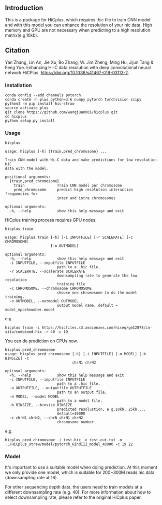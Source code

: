 ## Introduction
This is a package for HiCplus, which requires .hic file to train CNN model and with this model you can enhance the resolution of your hic data. High memory and GPU are not necessary when predicting to a high resolution matrix(e.g.10kb).

## Citation
Yan Zhang, Lin An, Jie Xu, Bo Zhang, W. Jim Zheng, Ming Hu, Jijun Tang & Feng Yue. Enhancing Hi-C data resolution with deep convolutional neural network HiCPlus. https://doi.org/10.1038/s41467-018-03113-2.  

### Installation
```
conda config --add channels pytorch  
conda create -n plus python=3.6 numpy pytorch torchvision scipy
python3 -m pip install hic-straw  
source activate plus  
git clone https://github.com/wangjuan001/hicplus.git  
cd hicplus
python setup.py install  
```

### Usage
```
hicplus

usage: hicplus [-h] {train,pred_chromosome} ...

Train CNN model with Hi-C data and make predictions for low resolution HiC
data with the model.

positional arguments:
  {train,pred_chromosome}
    train               Train CNN model per chromosome
    pred_chromosome     predict high resolution interaction frequencies for
                        inter and intra chromosomes

optional arguments:
  -h, --help            show this help message and exit

```

HiCplus training process requires GPU nodes.
```
hicplus train

usage: hicplus train [-h] [-i INPUTFILE] [-r SCALERATE] [-c CHROMOSOME]
                     [-o OUTMODEL]

optional arguments:
  -h, --help            show this help message and exit
  -i INPUTFILE, --inputfile INPUTFILE
                        path to a .hic file.
  -r SCALERATE, --scalerate SCALERATE
                        downsampling rate to generate the low resolution
                        training file
  -c CHROMOSOME, --chromosome CHROMOSOME
                        choose one chromosome to do the model training.
  -o OUTMODEL, --outmodel OUTMODEL
                        output model name. default = model_epochnumber.model

```
e.g.
```
hicplus train -i https://hicfiles.s3.amazonaws.com/hiseq/gm12878/in-situ/combined.hic -r 40 -c 19
```
You can do prediction on CPUs now.
```
hicplus pred_chromosome
usage: hicplus pred_chromosome [-h] [-i INPUTFILE] [-m MODEL] [-b BINSIZE] -c
                               chrN1 chrN2

optional arguments:
  -h, --help            show this help message and exit
  -i INPUTFILE, --inputfile INPUTFILE
                        path to a .hic file.
  -o OUTPUTFILE, --outputfile OUTPUTFILE
                        path to an output file.
  -m MODEL, --model MODEL
                        path to a model file.
  -b BINSIZE, --binsize BINSIZE
                        predicted resolustion, e.g.10kb, 25kb...,
                        default=10000
  -c chrN1 chrN2, --chrN chrN1 chrN2
                        chromosome number
```
e.g.
```
hicplus pred_chromosome -i test.hic -o test.out.txt -m ../HiCplus_straw/model/pytorch_HindIII_model_40000 -c 19 22 
```

### Model
It's important to use a suitable model when doing prediction. At this moment we only provide one model, which is suitable for 200~300M reads hic data (downsampling rate at 16).   

For other sequencing depth data, the users need to train models at a different downsampling rate (e.g. 40). For more information about how to select downsampling rate, please refer to the original HiCplus paper.
